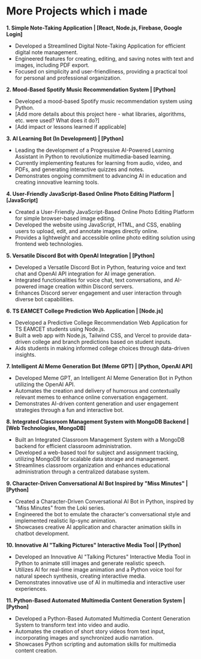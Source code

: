 # More Projects which i made

**1. Simple Note-Taking Application | [React, Node.js, Firebase, Google Login]**

- Developed a Streamlined Digital Note-Taking Application for efficient digital note management.
- Engineered features for creating, editing, and saving notes with text and images, including PDF export.
- Focused on simplicity and user-friendliness, providing a practical tool for personal and professional organization.

**2. Mood-Based Spotify Music Recommendation System | [Python]**

- Developed a mood-based Spotify music recommendation system using Python.
- [Add more details about this project here - what libraries, algorithms, etc. were used? What does it do?]
- [Add impact or lessons learned if applicable]

**3. AI Learning Bot (In Development) | [Python]**

- Leading the development of a Progressive AI-Powered Learning Assistant in Python to revolutionize multimedia-based learning.
- Currently implementing features for learning from audio, video, and PDFs, and generating interactive quizzes and notes.
- Demonstrates ongoing commitment to advancing AI in education and creating innovative learning tools.

**4. User-Friendly JavaScript-Based Online Photo Editing Platform | [JavaScript]**

- Created a User-Friendly JavaScript-Based Online Photo Editing Platform for simple browser-based image editing.
- Developed the website using JavaScript, HTML, and CSS, enabling users to upload, edit, and annotate images directly online.
- Provides a lightweight and accessible online photo editing solution using frontend web technologies.

**5. Versatile Discord Bot with OpenAI Integration | [Python]**

- Developed a Versatile Discord Bot in Python, featuring voice and text chat and OpenAI API integration for AI image generation.
- Integrated functionalities for voice chat, text conversations, and AI-powered image creation within Discord servers.
- Enhances Discord server engagement and user interaction through diverse bot capabilities.

**6. TS EAMCET College Prediction Web Application | [Node.js]**

- Developed a Predictive College Recommendation Web Application for TS EAMCET students using Node.js.
- Built a web app with Node.js, Tailwind CSS, and Vercel to provide data-driven college and branch predictions based on student inputs.
- Aids students in making informed college choices through data-driven insights.

**7. Intelligent AI Meme Generation Bot (Meme GPT) | [Python, OpenAI API]**

- Developed Meme GPT, an Intelligent AI Meme Generation Bot in Python utilizing the OpenAI API.
- Automates the creation and delivery of humorous and contextually relevant memes to enhance online conversation engagement.
- Demonstrates AI-driven content generation and user engagement strategies through a fun and interactive bot.

**8. Integrated Classroom Management System with MongoDB Backend | [Web Technologies, MongoDB]**

- Built an Integrated Classroom Management System with a MongoDB backend for efficient classroom administration.
- Developed a web-based tool for subject and assignment tracking, utilizing MongoDB for scalable data storage and management.
- Streamlines classroom organization and enhances educational administration through a centralized database system.

**9. Character-Driven Conversational AI Bot Inspired by "Miss Minutes" | [Python]**

- Created a Character-Driven Conversational AI Bot in Python, inspired by "Miss Minutes" from the Loki series.
- Engineered the bot to emulate the character's conversational style and implemented realistic lip-sync animation.
- Showcases creative AI application and character animation skills in chatbot development.

**10. Innovative AI "Talking Pictures" Interactive Media Tool | [Python]**

- Developed an Innovative AI "Talking Pictures" Interactive Media Tool in Python to animate still images and generate realistic speech.
- Utilizes AI for real-time image animation and a Python voice tool for natural speech synthesis, creating interactive media.
- Demonstrates innovative use of AI in multimedia and interactive user experiences.

**11. Python-Based Automated Multimedia Content Generation System | [Python]**

- Developed a Python-Based Automated Multimedia Content Generation System to transform text into video and audio.
- Automates the creation of short story videos from text input, incorporating images and synchronized audio narration.
- Showcases Python scripting and automation skills for multimedia content creation.
